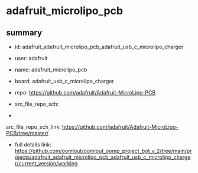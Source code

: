 # adafruit_microlipo_pcb
 
## summary 
* id: adafruit_adafruit_microlipo_pcb_adafruit_usb_c_microlipo_charger
* user: adafruit
* name: adafruit_microlipo_pcb
* board: adafruit_usb_c_microlipo_charger
* repo: https://github.com/adafruit/Adafruit-MicroLipo-PCB



* src_file_repo_sch: 
*
 src_file_repo_sch_link: https://github.com/adafruit/Adafruit-MicroLipo-PCB/tree/master/
* full details link: https://github.com/oomlout/oomlout_oomp_project_bot_v_2/tree/main/projects/adafruit_adafruit_microlipo_pcb_adafruit_usb_c_microlipo_charger/current_version/working  






